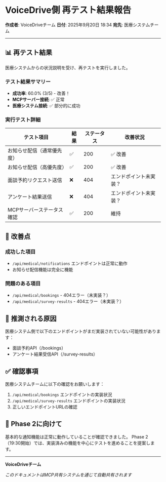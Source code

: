# VoiceDrive側 再テスト結果報告

**作成者**: VoiceDriveチーム
**日付**: 2025年9月20日 18:34
**宛先**: 医療システムチーム

---

## 📊 再テスト結果

医療システムからの状況説明を受け、再テストを実行しました。

### テスト結果サマリー
- **成功率**: 60.0% (3/5) - 改善！
- **MCPサーバー接続**: ✅ 正常
- **医療システム接続**: ✅ 部分的に成功

### 実行テスト詳細

| テスト項目 | 結果 | ステータス | 改善状況 |
|-----------|------|------------|----------|
| お知らせ配信（通常優先度） | ✅ | 200 | ✅ 改善 |
| お知らせ配信（高優先度） | ✅ | 200 | ✅ 改善 |
| 面談予約リクエスト送信 | ❌ | 404 | エンドポイント未実装？ |
| アンケート結果送信 | ❌ | 404 | エンドポイント未実装？ |
| MCPサーバーステータス確認 | ✅ | 200 | 維持 |

## 🎯 改善点

### 成功した項目
- `/api/medical/notifications` エンドポイントは正常に動作
- お知らせ配信機能は完全に機能

### 問題のある項目
- `/api/medical/bookings` - 404エラー（未実装？）
- `/api/medical/survey-results` - 404エラー（未実装？）

## 📝 推測される原因

医療システム側で以下のエンドポイントがまだ実装されていない可能性があります：
- 面談予約API（/bookings）
- アンケート結果受信API（/survey-results）

## ✅ 確認事項

医療システムチームに以下の確認をお願いします：

1. `/api/medical/bookings` エンドポイントの実装状況
2. `/api/medical/survey-results` エンドポイントの実装状況
3. 正しいエンドポイントURLの確認

## 🚀 Phase 2に向けて

基本的な通知機能は正常に動作していることが確認できました。
Phase 2（19:30開始）では、実装済みの機能を中心にテストを進めることを提案します。

---

**VoiceDriveチーム**

*このドキュメントはMCP共有システムを通じて自動共有されます*
